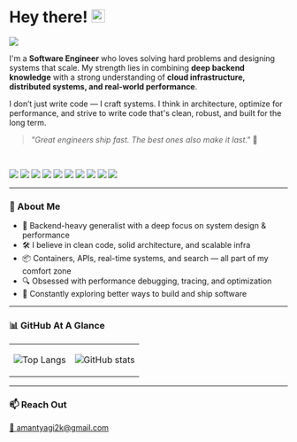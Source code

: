 # Hey there! <img src="https://media.giphy.com/media/hvRJCLFzcasrR4ia7z/giphy.gif" width="24px" />

<a href="https://www.linkedin.com/in/aman-tyagi-700a06190/" target="_blank">
  <img src="https://img.shields.io/badge/LinkedIn-Connect-blue?style=flat&logo=linkedin&logoColor=white" />
</a>


I'm a **Software Engineer** who loves solving hard problems and designing systems that scale. My strength lies in combining **deep backend knowledge** with a strong understanding of **cloud infrastructure, distributed systems, and real-world performance**.

I don’t just write code — I craft systems. I think in architecture, optimize for performance, and strive to write code that's clean, robust, and built for the long term.

> _"Great engineers ship fast. The best ones also make it last."_ 🚀

<br/>

<p>
  <img src="https://img.shields.io/badge/-Node.js-339933?style=flat&logo=node.js&logoColor=white" />
  <img src="https://img.shields.io/badge/-TypeScript-3178C6?style=flat&logo=typescript&logoColor=white" />
  <img src="https://img.shields.io/badge/-Go-00ADD8?style=flat&logo=go&logoColor=white" />
  <img src="https://img.shields.io/badge/-React-61DAFB?style=flat&logo=react&logoColor=black" />
  <img src="https://img.shields.io/badge/-Next.js-000000?style=flat&logo=next.js&logoColor=white" />
  <img src="https://img.shields.io/badge/-MongoDB-47A248?style=flat&logo=mongodb&logoColor=white" />
  <img src="https://img.shields.io/badge/-PostgreSQL-4169E1?style=flat&logo=postgresql&logoColor=white" />
  <img src="https://img.shields.io/badge/-Redis-DC382D?style=flat&logo=redis&logoColor=white" />
  <img src="https://img.shields.io/badge/-Docker-2496ED?style=flat&logo=docker&logoColor=white" />
  <img src="https://img.shields.io/badge/-Kubernetes-326CE5?style=flat&logo=kubernetes&logoColor=white" />
</p>

---

### 🚀 About Me

- 🧠 Backend-heavy generalist with a deep focus on system design & performance
- 🛠 I believe in clean code, solid architecture, and scalable infra
- 📦 Containers, APIs, real-time systems, and search — all part of my comfort zone
- 🔍 Obsessed with performance debugging, tracing, and optimization
- 🌱 Constantly exploring better ways to build and ship software

---

### 📊 GitHub At A Glance

<table>
<tr>
<td>

![Top Langs](https://github-readme-stats.vercel.app/api/top-langs/?username=amantyagi22&layout=compact&theme=tokyonight)

</td>
<td>

![GitHub stats](https://github-readme-stats.vercel.app/api?username=amantyagi22&show_icons=true&theme=tokyonight)

</td>
</tr>
</table>

---

### 📫 Reach Out

<a href="mailto:amantyagi2k@gmail.com">📩 amantyagi2k@gmail.com</a>  
